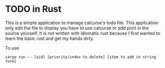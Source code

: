 # TODO in Rust
This is a simple application to manage calcurse's todo file.
This application only edit the file to display you have to use calcurse or add print in the source yourself.
It is not written with idiomatic rust because I first wanted to learn the basic rust and get my hands dirty.

To use

```
cargo run -- [a|d] [priority|index to delete] [item to add in string form]
```

